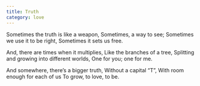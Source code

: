 ```yaml
---
title: Truth
category: love
---
```


Sometimes the truth is like a weapon,
Sometimes, a way to see;
Sometimes we use it to be right,
Sometimes it sets us free.

And, there are times when it multiplies,
Like the branches of a tree,
Splitting and growing into different worlds,
One for you; one for me.

And somewhere, there’s a bigger truth,
Without a capital “T”,
With room enough for each of us
To grow, to love, to be.
